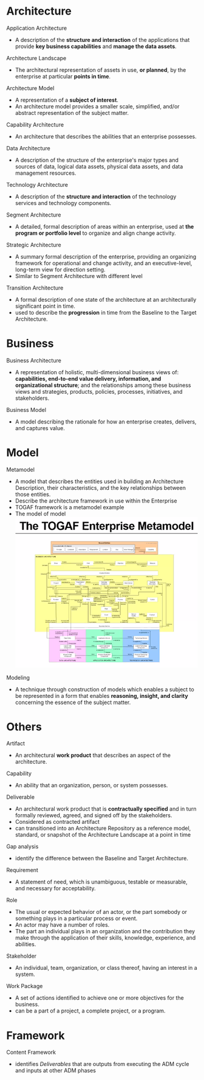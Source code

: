 # Architecture
Application Architecture
- A description of the **structure and interaction** of the applications that provide **key business capabilities** and **manage the data assets**.

Architecture Landscape
- The architectural representation of assets in use, **or planned**, by the enterprise at particular **points in time**.

Architecture Model
- A representation of a **subject of interest**.
- An architecture model provides a smaller scale, simplified, and/or abstract representation of the subject matter.

Capability Architecture
- An architecture that describes the abilities that an enterprise possesses.

Data Architecture
- A description of the structure of the enterprise's major types and sources of data, logical data assets, physical data assets, and data management resources.

Technology Architecture
- A description of the **structure and interaction** of the technology services and technology components.

Segment Architecture
- A detailed, formal description of areas within an enterprise, used at **the program or portfolio level** to organize and align change activity.

Strategic Architecture
- A summary formal description of the enterprise, providing an organizing framework for operational and change activity, and an executive-level, long-term view for direction setting.
- Similar to Segment Architecture with different level

Transition Architecture
- A formal description of one state of the architecture at an architecturally significant point in time.
- used to describe the **progression** in time from the Baseline to the Target Architecture.

# Business
Business Architecture
- A representation of holistic, multi-dimensional business views of: **capabilities, end-to-end value delivery, information, and organizational structure**; and the relationships among these business views and strategies, products, policies, processes, initiatives, and stakeholders.

Business Model
- A model describing the rationale for how an enterprise creates, delivers, and captures value.

# Model
Metamodel
- A model that describes the entities used in building an Architecture Description, their characteristics, and the key relationships between those entities.
- Describe the architecture framework in use within the Enterprise
- TOGAF framework is a metamodel example
- The model of model
![](metamodel.png)

Modeling
- A technique through construction of models which enables a subject to be represented in a form that enables **reasoning, insight, and clarity** concerning the essence of the subject matter.

# Others
Artifact
- An architectural **work product** that describes an aspect of the architecture.

Capability
- An ability that an organization, person, or system possesses.

Deliverable
- An architectural work product that is **contractually specified** and in turn formally reviewed, agreed, and signed off by the stakeholders.
- Considered as contracted artifact
- can transitioned into an Architecture Repository as a reference model, standard, or snapshot of the Architecture Landscape at a point in time

Gap analysis
- identify the difference between the Baseline and Target Architecture.

Requirement
- A statement of need, which is unambiguous, testable or measurable, and necessary for acceptability.

Role
- The usual or expected behavior of an actor, or the part somebody or something plays in a particular process or event.
- An actor may have a number of roles.
- The part an individual plays in an organization and the contribution they make through the application of their skills, knowledge, experience, and abilities.

Stakeholder
- An individual, team, organization, or class thereof, having an interest in a system.

Work Package
- A set of actions identified to achieve one or more objectives for the business. 
- can be a part of a project, a complete project, or a program.

# Framework
Content Framework
- identifies *Deliverables* that are outputs from executing the ADM cycle and inputs at other ADM phases
